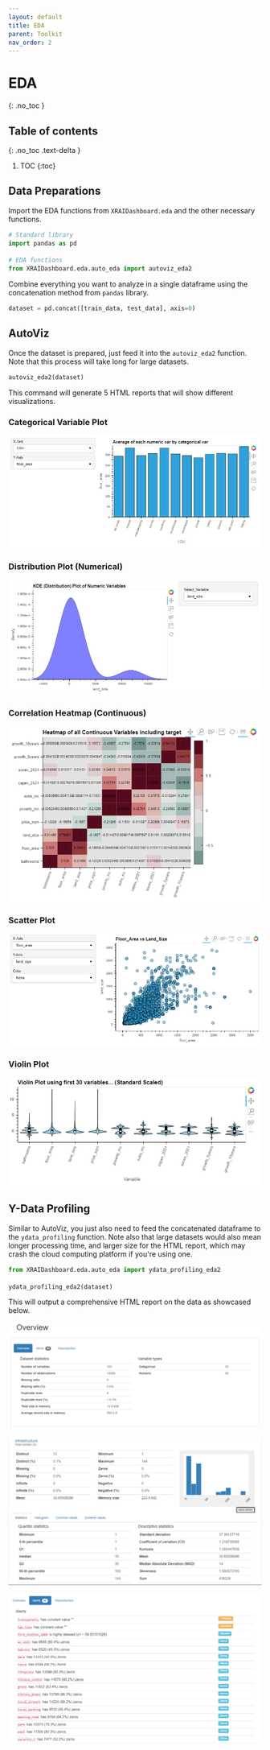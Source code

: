 ```yaml
---
layout: default
title: EDA
parent: Toolkit
nav_order: 2
---
```


# EDA
{: .no_toc }

## Table of contents
{: .no_toc .text-delta }

1. TOC
{:toc}

## Data Preparations

Import the EDA functions from `XRAIDashboard.eda` and the other necessary functions.


```python
# Standard library
import pandas as pd

# EDA functions
from XRAIDashboard.eda.auto_eda import autoviz_eda2
```


Combine everything you want to analyze in a single dataframe using the concatenation method from `pandas` library.


```python
dataset = pd.concat([train_data, test_data], axis=0)
```

## AutoViz

Once the dataset is prepared, just feed it into the `autoviz_eda2` function. Note that this process will take long for large datasets.


```python
autoviz_eda2(dataset)
```


This command will generate 5 HTML reports that will show different visualizations.

### Categorical Variable Plot

![](../../assets/images/eda_01.PNG)

### Distribution Plot (Numerical)

![](../../assets/images/eda_02.PNG)

### Correlation Heatmap (Continuous)

![](../../assets/images/eda_03.PNG)

### Scatter Plot

![](../../assets/images/eda_04.PNG)

### Violin Plot

![](../../assets/images/eda_05.PNG)

## Y-Data Profiling

Similar to AutoViz, you just also need to feed the concatenated dataframe to the `ydata_profiling` function. Note also that large datasets would also mean longer processing time, and larger size for the HTML report, which may crash the cloud computing platform if you're using one.


```python
from XRAIDashboard.eda.auto_eda import ydata_profiling_eda2

ydata_profiling_eda2(dataset)
```


This will output a comprehensive HTML report on the data as showcased below.


![](../../assets/images/eda_06.PNG)


![](../../assets/images/eda_07.PNG)


![](../../assets/images/eda_08.PNG)


